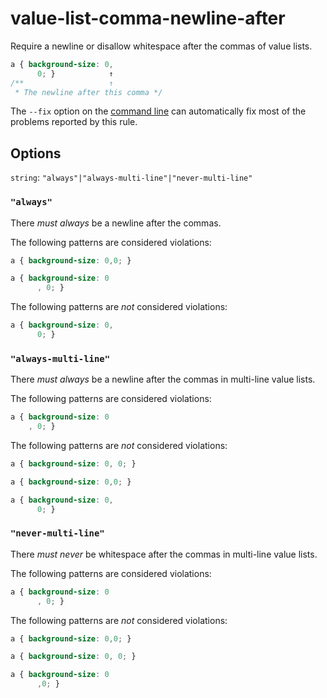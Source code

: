# value-list-comma-newline-after

Require a newline or disallow whitespace after the commas of value lists.

```css
a { background-size: 0,
      0; }            ↑
/**                   ↑
 * The newline after this comma */
```

The `--fix` option on the [command line](../../../docs/user-guide/cli.md#autofixing-errors) can automatically fix most of the problems reported by this rule.

## Options

`string`: `"always"|"always-multi-line"|"never-multi-line"`

### `"always"`

There *must always* be a newline after the commas.

The following patterns are considered violations:

```css
a { background-size: 0,0; }
```

```css
a { background-size: 0
      , 0; }
```

The following patterns are *not* considered violations:

```css
a { background-size: 0,
      0; }
```

### `"always-multi-line"`

There *must always* be a newline after the commas in multi-line value lists.

The following patterns are considered violations:

```css
a { background-size: 0
    , 0; }
```

The following patterns are *not* considered violations:

```css
a { background-size: 0, 0; }
```

```css
a { background-size: 0,0; }
```

```css
a { background-size: 0,
      0; }
```

### `"never-multi-line"`

There *must never* be whitespace after the commas in multi-line value lists.

The following patterns are considered violations:

```css
a { background-size: 0
      , 0; }
```

The following patterns are *not* considered violations:

```css
a { background-size: 0,0; }
```

```css
a { background-size: 0, 0; }
```

```css
a { background-size: 0
      ,0; }
```
